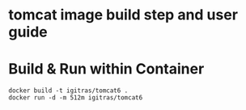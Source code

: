 tomcat image build step and user guide
==========

Build & Run within Container
===
    docker build -t igitras/tomcat6 .
    docker run -d -m 512m igitras/tomcat6
